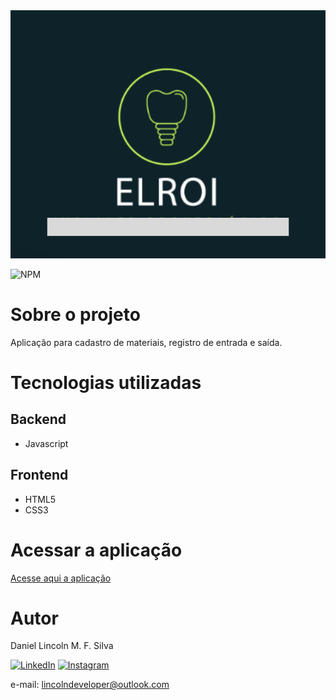 <img src="https://raw.githubusercontent.com/danicoln/projeto-andre/fd35ecac7933492bc993b7b1f447bb1afccf05e3/src/imagens/logo.svg" alt="Logo ELROI">

![NPM](https://img.shields.io/badge/Status-em%20desenvolvimento-green)

# Sobre o projeto

Aplicação para cadastro de materiais, registro de entrada e saída.

# Tecnologias utilizadas
## Backend
- Javascript

## Frontend
- HTML5
- CSS3

# Acessar a aplicação

<div>
  <a href="https://danicoln.github.io/entrada-saida-materiais/index.html" target="_blank">Acesse aqui a aplicação</a>
<div/>

# Autor

Daniel Lincoln M. F. Silva

[![LinkedIn](https://img.shields.io/badge/LinkedIn-0077B5?style=for-the-badge&logo=linkedin&logoColor=white)](https://www.linkedin.com/in/daniellincolndev/)
[![Instagram](https://img.shields.io/badge/Instagram-E4405F?style=for-the-badge&logo=instagram&logoColor=white)](https://www.instagram.com/lincolndeveloper/)

e-mail: lincolndeveloper@outlook.com

